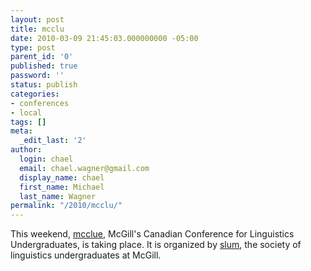 ```yaml
---
layout: post
title: mcclu
date: 2010-03-09 21:45:03.000000000 -05:00
type: post
parent_id: '0'
published: true
password: ''
status: publish
categories:
- conferences
- local
tags: []
meta:
  _edit_last: '2'
author:
  login: chael
  email: chael.wagner@gmail.com
  display_name: chael
  first_name: Michael
  last_name: Wagner
permalink: "/2010/mcclu/"
---
```

This weekend, [mcclue](http://www.mccclu2010.com/), McGill's Canadian Conference for Linguistics Undergraduates, is taking place. It is organized by [slum](http://slum.ausmcgill.com/blog/), the society of linguistics undergraduates at McGill.

